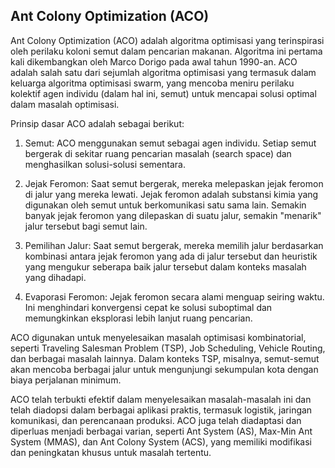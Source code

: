 ## Ant Colony Optimization (ACO)
Ant Colony Optimization (ACO) adalah algoritma optimisasi yang terinspirasi oleh perilaku koloni semut dalam pencarian makanan. Algoritma ini pertama kali dikembangkan oleh Marco Dorigo pada awal tahun 1990-an. ACO adalah salah satu dari sejumlah algoritma optimisasi yang termasuk dalam keluarga algoritma optimisasi swarm, yang mencoba meniru perilaku kolektif agen individu (dalam hal ini, semut) untuk mencapai solusi optimal dalam masalah optimisasi.

Prinsip dasar ACO adalah sebagai berikut:

1. Semut: ACO menggunakan semut sebagai agen individu. Setiap semut bergerak di sekitar ruang pencarian masalah (search space) dan menghasilkan solusi-solusi sementara.

2. Jejak Feromon: Saat semut bergerak, mereka melepaskan jejak feromon di jalur yang mereka lewati. Jejak feromon adalah substansi kimia yang digunakan oleh semut untuk berkomunikasi satu sama lain. Semakin banyak jejak feromon yang dilepaskan di suatu jalur, semakin "menarik" jalur tersebut bagi semut lain.

3. Pemilihan Jalur: Saat semut bergerak, mereka memilih jalur berdasarkan kombinasi antara jejak feromon yang ada di jalur tersebut dan heuristik yang mengukur seberapa baik jalur tersebut dalam konteks masalah yang dihadapi.

4. Evaporasi Feromon: Jejak feromon secara alami menguap seiring waktu. Ini menghindari konvergensi cepat ke solusi suboptimal dan memungkinkan eksplorasi lebih lanjut ruang pencarian.

ACO digunakan untuk menyelesaikan masalah optimisasi kombinatorial, seperti Traveling Salesman Problem (TSP), Job Scheduling, Vehicle Routing, dan berbagai masalah lainnya. Dalam konteks TSP, misalnya, semut-semut akan mencoba berbagai jalur untuk mengunjungi sekumpulan kota dengan biaya perjalanan minimum.

ACO telah terbukti efektif dalam menyelesaikan masalah-masalah ini dan telah diadopsi dalam berbagai aplikasi praktis, termasuk logistik, jaringan komunikasi, dan perencanaan produksi. ACO juga telah diadaptasi dan diperluas menjadi berbagai varian, seperti Ant System (AS), Max-Min Ant System (MMAS), dan Ant Colony System (ACS), yang memiliki modifikasi dan peningkatan khusus untuk masalah tertentu.